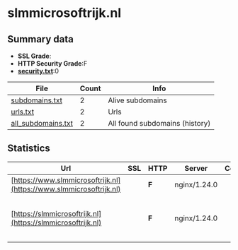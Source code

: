 

# slmmicrosoftrijk.nl
## Summary data


 - **SSL Grade**:
 - **HTTP Security Grade**:F
 - **[security.txt](https://www.digitaleoverheid.nl/nieuws/standaard-security-txt-nu-verplicht-voor-overheid/)**:0


| File       | Count | Info |
|------------|-------|------|
|[subdomains.txt](/data/slmmicrosoftrijk.nl/subdomains.txt)|2|Alive subdomains|
|[urls.txt](/data/slmmicrosoftrijk.nl/urls.txt)|2|Urls|
|[all_subdomains.txt](/data/slmmicrosoftrijk.nl/all_subdomains.txt)|2|All found subdomains (history)|


## Statistics


| Url | SSL | HTTP | Server | Cookie | HSTS | CORS | CTO | CSP | XFO | XXP | RP |FP| Tech |Title |
|--------|-------|-------|------|------|------|------|------|------|------|------|------|------|------|------|
|[https://www.slmmicrosoftrijk.nl](https://www.slmmicrosoftrijk.nl)| | **F**|nginx/1.24.0| | | | | | | | :white_check_mark: | |Nginx:1.24.0||
|[https://slmmicrosoftrijk.nl](https://slmmicrosoftrijk.nl)| | **F**|nginx/1.24.0| | | | | | | | :white_check_mark: | |MySQL Nginx:1.24.0 PHP WordPress:6.3.3 Yoast SEO:21.5|Home - SLM Micro...|

